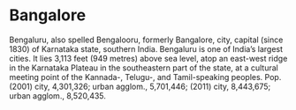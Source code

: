 # Bangalore #

Bengaluru, also spelled Bengalooru, formerly Bangalore, city, capital (since 1830) of Karnataka state, southern India. 
Bengaluru is one of India’s largest cities. It lies 3,113 feet (949 metres) above sea level, atop an east-west ridge in the Karnataka Plateau in the southeastern part of the state, 
at a cultural meeting point of the Kannada-, Telugu-, and Tamil-speaking peoples. Pop. (2001) city, 4,301,326; urban agglom., 5,701,446; (2011) city, 8,443,675; urban agglom., 8,520,435.

